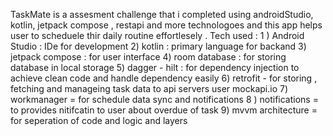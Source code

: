 TaskMate is a assesment challenge that i completed using androidStudio, kotlin, jetpack compose , restapi and more technologoes and this app helps user to scheduele thir daily routine effortlesely .
Tech used : 
1 ) Android Studio : IDe for development
2) kotlin : primary language for backand
3) jetpack compose : for user interface 
4) room database : for storing database in local storage 
5) dagger - hilt : for dependency injection to achieve clean code and handle dependency easily
6) retrofit - for storing , fetching and manageing task data to api servers user mockapi.io
7) workmanager = for schedule data sync and notifications 
8 ) notifications = to provides nitifcatin to user about overdue of task 
9) mvvm architecture = for seperation of code and logic and layers

